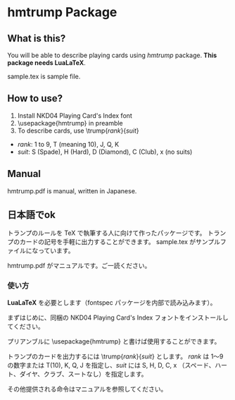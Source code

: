 # hmtrump Package

## What is this?

You will be able to describe playing cards using *hmtrump* package.
**This package needs LuaLaTeX**.

sample.tex is sample file.

## How to use?

1. Install NKD04 Playing Card's Index font
1. \usepackage{hmtrump} in preamble
1. To describe cards, use \trump{*rank*}{*suit*}

+ *rank*: 1 to 9, T (meaning 10), J, Q, K
+ *suit*: S (Spade), H (Hard), D (Diamond), C (Club), x (no suits)

## Manual

hmtrump.pdf is manual, written in Japanese.

## 日本語でok

トランプのルールを TeX で執筆する人に向けて作ったパッケージです。
トランプのカードの記号を手軽に出力することができます。
sample.tex がサンプルファイルになっています。

hmtrump.pdf がマニュアルです。ご一読ください。

### 使い方

**LuaLaTeX** を必要とします（fontspec パッケージを内部で読み込みます）。

まずはじめに、同梱の NKD04 Playing Card's Index フォントをインストールしてください。

プリアンブルに \usepackage{hmtrump} と書けば使用することができます。

トランプのカードを出力するには \trump{*rank*}{*suit*} とします。
*rank* は 1〜9 の数字または T(10), K, Q, J を指定し、*suit* には S, H, D, C, x
（スペード、ハート、ダイヤ、クラブ、スートなし）を指定します。

その他提供される命令はマニュアルを参照してください。
